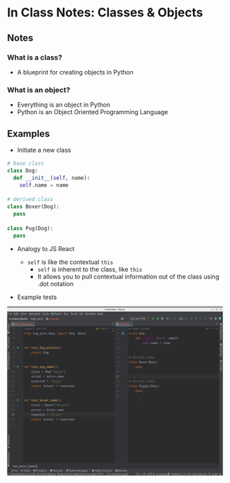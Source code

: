 # In Class Notes: Classes & Objects

## Notes

### What is a class?

* A blueprint for creating objects in Python

### What is an object?

* Everything is an object in Python
* Python is an Object Oriented Programming Language

## Examples

* Initiate a new class

```py
# base class
class Dog:
  def __init__(self, name):
    self.name = name

# derived class
class Boxer(Dog):
  pass

class Pug(Dog):
  pass
```

* Analogy to JS React
  * `self` is like the contextual `this`
    * `self` is inherent to the class, like `this`
    * It allows you to pull contextual information out of the class using .dot notation

* Example tests

![Class Test Examples](./img/class_and_objects.png)
